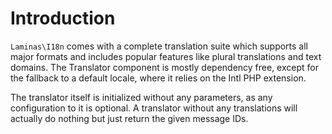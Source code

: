 # Introduction

`Laminas\I18n` comes with a complete translation suite which supports all major
formats and includes popular features like plural translations and text domains.
The Translator component is mostly dependency free, except for the fallback to a
default locale, where it relies on the Intl PHP extension.

The translator itself is initialized without any parameters, as any configuration
to it is optional. A translator without any translations will actually do nothing
but just return the given message IDs.
